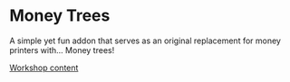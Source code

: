 # Money Trees

A simple yet fun addon that serves as an original replacement for money printers with... Money trees!

[Workshop content](https://steamcommunity.com/sharedfiles/filedetails/?id=900331196)
